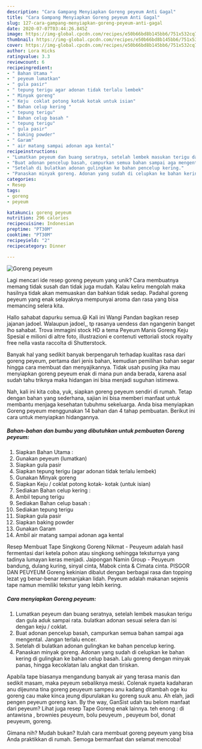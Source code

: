 ```yaml
---
description: "Cara Gampang Menyiapkan Goreng peyeum Anti Gagal"
title: "Cara Gampang Menyiapkan Goreng peyeum Anti Gagal"
slug: 127-cara-gampang-menyiapkan-goreng-peyeum-anti-gagal
date: 2020-07-07T03:44:26.845Z
image: https://img-global.cpcdn.com/recipes/e50b66bd8b145bb6/751x532cq70/goreng-peyeum-foto-resep-utama.jpg
thumbnail: https://img-global.cpcdn.com/recipes/e50b66bd8b145bb6/751x532cq70/goreng-peyeum-foto-resep-utama.jpg
cover: https://img-global.cpcdn.com/recipes/e50b66bd8b145bb6/751x532cq70/goreng-peyeum-foto-resep-utama.jpg
author: Lora Hicks
ratingvalue: 3.3
reviewcount: 6
recipeingredient:
- " Bahan Utama "
- " peyeum lumatkan"
- " gula pasir"
- " tepung terigu agar adonan tidak terlalu lembek"
- " Minyak goreng"
- " Keju  coklat potong kotak kotak untuk isian"
- " Bahan celup kering "
- " tepung terigu"
- " Bahan celup basah "
- " tepung terigu"
- " gula pasir"
- " baking powder"
- " Garam"
- " air matang sampai adonan aga kental"
recipeinstructions:
- "Lumatkan peyeum dan buang seratnya, setelah lembek masukan terigu dan gula aduk sampai rata. bulatkan adonan sesuai selera dan isi dengan keju / coklat."
- "Buat adonan pencelup basah, campurkan semua bahan sampai aga mengental. Jangan terlalu encer."
- "Setelah di bulatkan adonan gulingkan ke bahan pencelup kering."
- "Panaskan minyak goreng. Adonan yang sudah di celupkan ke bahan kering di gulingkan ke bahan celup basah. Lalu goreng dengan minyak panas, hingga kecoklatan lalu angkat dan tiriskan."
categories:
- Resep
tags:
- goreng
- peyeum

katakunci: goreng peyeum 
nutrition: 296 calories
recipecuisine: Indonesian
preptime: "PT30M"
cooktime: "PT30M"
recipeyield: "2"
recipecategory: Dinner

---
```



![Goreng peyeum](https://img-global.cpcdn.com/recipes/e50b66bd8b145bb6/751x532cq70/goreng-peyeum-foto-resep-utama.jpg)

Lagi mencari ide resep goreng peyeum yang unik? Cara membuatnya memang tidak susah dan tidak juga mudah. Kalau keliru mengolah maka hasilnya tidak akan memuaskan dan bahkan tidak sedap. Padahal goreng peyeum yang enak selayaknya mempunyai aroma dan rasa yang bisa memancing selera kita.

Hallo sahabat dapurku semua.😃 Kali ini Wangi Pandan bagikan resep jajanan jadoel. Walaupun jadoel,, tp rasanya uendess dan ngangenin banget lho sahabat. Trova immagini stock HD a tema Peyeum Manis Goreng Keju Spesial e milioni di altre foto, illustrazioni e contenuti vettoriali stock royalty free nella vasta raccolta di Shutterstock.

Banyak hal yang sedikit banyak berpengaruh terhadap kualitas rasa dari goreng peyeum, pertama dari jenis bahan, kemudian pemilihan bahan segar hingga cara membuat dan menyajikannya. Tidak usah pusing jika mau menyiapkan goreng peyeum enak di mana pun anda berada, karena asal sudah tahu triknya maka hidangan ini bisa menjadi suguhan istimewa.


Nah, kali ini kita coba, yuk, siapkan goreng peyeum sendiri di rumah. Tetap dengan bahan yang sederhana, sajian ini bisa memberi manfaat untuk membantu menjaga kesehatan tubuhmu sekeluarga. Anda bisa menyiapkan Goreng peyeum menggunakan 14 bahan dan 4 tahap pembuatan. Berikut ini cara untuk menyiapkan hidangannya.

<!--inarticleads1-->

##### Bahan-bahan dan bumbu yang dibutuhkan untuk pembuatan Goreng peyeum:

1. Siapkan  Bahan Utama :
1. Gunakan  peyeum (lumatkan)
1. Siapkan  gula pasir
1. Siapkan  tepung terigu (agar adonan tidak terlalu lembek)
1. Gunakan  Minyak goreng
1. Siapkan  Keju / coklat potong kotak- kotak (untuk isian)
1. Sediakan  Bahan celup kering :
1. Ambil  tepung terigu
1. Sediakan  Bahan celup basah :
1. Sediakan  tepung terigu
1. Siapkan  gula pasir
1. Siapkan  baking powder
1. Gunakan  Garam
1. Ambil  air matang sampai adonan aga kental


Resep Membuat Tape Singkong Goreng Nikmat - Peuyeum adalah hasil fermentasi dari ketela pohon atau singkong sehingga teksturnya yang tadinya lumayan keras menjadi. Jaipongan Namin Group - Peuyeum bandung, dulang kuring, sinyal cinta, Mabok cinta &amp; Cimata cinta. PISGOR DAN PEUYEUM Goreng kekinian dibalut dengan berbagai rasa dan topping lezat yg benar-benar memanjakan lidah. Peyeum adalah makanan sejenis tape namun memiliki tekstur yang lebih kering. 

<!--inarticleads2-->

##### Cara menyiapkan Goreng peyeum:

1. Lumatkan peyeum dan buang seratnya, setelah lembek masukan terigu dan gula aduk sampai rata. bulatkan adonan sesuai selera dan isi dengan keju / coklat.
1. Buat adonan pencelup basah, campurkan semua bahan sampai aga mengental. Jangan terlalu encer.
1. Setelah di bulatkan adonan gulingkan ke bahan pencelup kering.
1. Panaskan minyak goreng. Adonan yang sudah di celupkan ke bahan kering di gulingkan ke bahan celup basah. Lalu goreng dengan minyak panas, hingga kecoklatan lalu angkat dan tiriskan.


Apabila tape biasanya mengandung banyak air yang terasa manis dan sedikit masam, maka peyeum sebaliknya meski. Colenak nyaeta kadaharan anu dijeunna tina goreng peuyeum sampeu anu kadang ditambah oge ku goreng cau make kinca jeung dipurulakan ku goreng suuk anu. Ah elah, jadi pengen peyeum goreng kan. By the way, GanSist udah tau belom manfaat dari peyeum? Lihat juga resep Tape Goreng enak lainnya. teh enong : di antawisna , brownies peuyeum, bolu peuyeum , peuyeum bol, donat peuyeum, goreng. 

Gimana nih? Mudah bukan? Itulah cara membuat goreng peyeum yang bisa Anda praktikkan di rumah. Semoga bermanfaat dan selamat mencoba!
